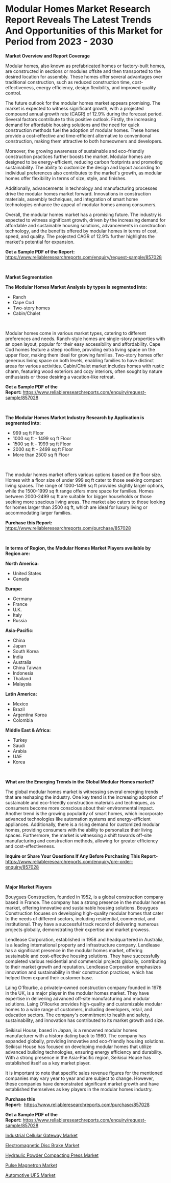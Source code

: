 <p><h1>Modular Homes Market Research Report Reveals The Latest Trends And Opportunities of this Market for Period from 2023 - 2030</h1></p><p><strong>Market Overview and Report Coverage</strong></p>
<p><p>Modular homes, also known as prefabricated homes or factory-built homes, are constructed in sections or modules offsite and then transported to the desired location for assembly. These homes offer several advantages over traditional construction, such as reduced construction time, cost-effectiveness, energy efficiency, design flexibility, and improved quality control.</p><p>The future outlook for the modular homes market appears promising. The market is expected to witness significant growth, with a projected compound annual growth rate (CAGR) of 12.9% during the forecast period. Several factors contribute to this positive outlook. Firstly, the increasing demand for affordable housing solutions and the need for quick construction methods fuel the adoption of modular homes. These homes provide a cost-effective and time-efficient alternative to conventional construction, making them attractive to both homeowners and developers.</p><p>Moreover, the growing awareness of sustainable and eco-friendly construction practices further boosts the market. Modular homes are designed to be energy-efficient, reducing carbon footprints and promoting sustainability. The ability to customize the design and layout according to individual preferences also contributes to the market's growth, as modular homes offer flexibility in terms of size, style, and finishes.</p><p>Additionally, advancements in technology and manufacturing processes drive the modular homes market forward. Innovations in construction materials, assembly techniques, and integration of smart home technologies enhance the appeal of modular homes among consumers.</p><p>Overall, the modular homes market has a promising future. The industry is expected to witness significant growth, driven by the increasing demand for affordable and sustainable housing solutions, advancements in construction technology, and the benefits offered by modular homes in terms of cost, speed, and quality. The projected CAGR of 12.9% further highlights the market's potential for expansion.</p></p>
<p><strong>Get a Sample PDF of the Report:</strong> <a href="https://www.reliableresearchreports.com/enquiry/request-sample/857028">https://www.reliableresearchreports.com/enquiry/request-sample/857028</a></p>
<p>&nbsp;</p>
<p><strong>Market Segmentation</strong></p>
<p><strong>The Modular Homes Market Analysis by types is segmented into:</strong></p>
<p><ul><li>Ranch</li><li>Cape Cod</li><li>Two-story homes</li><li>Cabin/Chalet</li></ul></p>
<p>&nbsp;</p>
<p><p>Modular homes come in various market types, catering to different preferences and needs. Ranch-style homes are single-story properties with an open layout, popular for their easy accessibility and affordability. Cape Cod homes feature a steep roofline, providing extra living space on the upper floor, making them ideal for growing families. Two-story homes offer generous living space on both levels, enabling families to have distinct areas for various activities. Cabin/Chalet market includes homes with rustic charm, featuring wood exteriors and cozy interiors, often sought by nature enthusiasts or those desiring a vacation-like retreat.</p></p>
<p><strong>Get a Sample PDF of the Report:</strong>&nbsp;<a href="https://www.reliableresearchreports.com/enquiry/request-sample/857028">https://www.reliableresearchreports.com/enquiry/request-sample/857028</a></p>
<p>&nbsp;</p>
<p><strong>The Modular Homes Market Industry Research by Application is segmented into:</strong></p>
<p><ul><li>999 sq ft Floor</li><li>1000 sq ft - 1499 sq ft Floor</li><li>1500 sq ft - 1999 sq ft Floor</li><li>2000 sq ft - 2499 sq ft Floor</li><li>More than 2500 sq ft Floor</li></ul></p>
<p>&nbsp;</p>
<p><p>The modular homes market offers various options based on the floor size. Homes with a floor size of under 999 sq ft cater to those seeking compact living spaces. The range of 1000-1499 sq ft provides slightly larger options, while the 1500-1999 sq ft range offers more space for families. Homes between 2000-2499 sq ft are suitable for bigger households or those seeking more spacious living areas. The market also caters to those looking for homes larger than 2500 sq ft, which are ideal for luxury living or accommodating larger families.</p></p>
<p><strong>Purchase this Report:</strong>&nbsp; <a href="https://www.reliableresearchreports.com/purchase/857028">https://www.reliableresearchreports.com/purchase/857028</a></p>
<p>&nbsp;</p>
<p><strong>In terms of Region, the Modular Homes Market Players available by Region are:</strong></p>
<p>
    <p> <strong> North America: </strong>
        <ul>
            <li>United States</li>
            <li>Canada</li>
        </ul>
        </p> 
    <p> <strong> Europe: </strong>
        <ul>
            <li>Germany</li>
            <li>France</li>
            <li>U.K.</li>
            <li>Italy</li>
            <li>Russia</li>
        </ul>
        </p> 
    <p> <strong> Asia-Pacific: </strong>
        <ul>
            <li>China</li>
            <li>Japan</li>
            <li>South Korea</li>
            <li>India</li>
            <li>Australia</li>
            <li>China Taiwan</li>
            <li>Indonesia</li>
            <li>Thailand</li>
            <li>Malaysia</li>
        </ul>
        </p> 
    <p> <strong> Latin America: </strong>
        <ul>
            <li>Mexico</li>
            <li>Brazil</li>
            <li>Argentina Korea</li>
            <li>Colombia</li>
        </ul>
        </p> 
    <p> <strong> Middle East & Africa: </strong>
        <ul>
            <li>Turkey</li>
            <li>Saudi</li>
            <li>Arabia</li>
            <li>UAE</li>
            <li>Korea</li>
        </ul>
    </p>
    </p>
<p>&nbsp;</p>
<p><strong>What are the Emerging Trends in the Global Modular Homes market?</strong></p>
<p><p>The global modular homes market is witnessing several emerging trends that are reshaping the industry. One key trend is the increasing adoption of sustainable and eco-friendly construction materials and techniques, as consumers become more conscious about their environmental impact. Another trend is the growing popularity of smart homes, which incorporate advanced technologies like automation systems and energy-efficient appliances. Additionally, there is a rising demand for customized modular homes, providing consumers with the ability to personalize their living spaces. Furthermore, the market is witnessing a shift towards off-site manufacturing and construction methods, allowing for greater efficiency and cost-effectiveness.</p></p>
<p><strong>Inquire or Share Your Questions If Any Before Purchasing This Report</strong>- <a href="https://www.reliableresearchreports.com/enquiry/pre-order-enquiry/857028">https://www.reliableresearchreports.com/enquiry/pre-order-enquiry/857028</a></p>
<p>&nbsp;</p>
<p><strong>Major Market Players</strong></p>
<p><p>Bouygues Construction, founded in 1952, is a global construction company based in France. The company has a strong presence in the modular homes market, offering innovative and sustainable housing solutions. Bouygues Construction focuses on developing high-quality modular homes that cater to the needs of different sectors, including residential, commercial, and institutional. They have a successful track record of delivering numerous projects globally, demonstrating their expertise and market prowess.</p><p>Lendlease Corporation, established in 1958 and headquartered in Australia, is a leading international property and infrastructure company. Lendlease has a significant presence in the modular homes market, offering sustainable and cost-effective housing solutions. They have successfully completed various residential and commercial projects globally, contributing to their market growth and reputation. Lendlease Corporation emphasizes innovation and sustainability in their construction practices, which has helped them expand their customer base.</p><p>Laing O'Rourke, a privately-owned construction company founded in 1978 in the UK, is a major player in the modular homes market. They have expertise in delivering advanced off-site manufacturing and modular solutions. Laing O'Rourke provides high-quality and customizable modular homes to a wide range of customers, including developers, retail, and education sectors. The company's commitment to health and safety, sustainability, and innovation has contributed to its market growth and size.</p><p>Seikisui House, based in Japan, is a renowned modular homes manufacturer with a history dating back to 1960. The company has expanded globally, providing innovative and eco-friendly housing solutions. Seikisui House has focused on developing modular homes that utilize advanced building technologies, ensuring energy efficiency and durability. With a strong presence in the Asia-Pacific region, Seikisui House has established itself as a key market player.</p><p>It is important to note that specific sales revenue figures for the mentioned companies may vary year to year and are subject to change. However, these companies have demonstrated significant market growth and have established themselves as key players in the modular homes industry.</p></p>
<p><strong>Purchase this Report:</strong>&nbsp;&nbsp;<a href="https://www.reliableresearchreports.com/purchase/857028">https://www.reliableresearchreports.com/purchase/857028</a></p>
<p></p>
<p><strong>Get a Sample PDF of the Report:</strong>&nbsp;<a href="https://www.reliableresearchreports.com/enquiry/request-sample/857028">https://www.reliableresearchreports.com/enquiry/request-sample/857028</a></p>
<p><p><a href="https://medium.com/@norvalolson/industrial-cellular-gateway-market-trends-and-market-analysis-forecasted-for-period-2023-2030-9b8c3ea11c12">Industrial Cellular Gateway Market</a></p><p><a href="https://medium.com/@tommiefadel2023/electromagnetic-disc-brake-market-outlook-industry-overview-and-forecast-2023-to-2030-3106de584490">Electromagnetic Disc Brake Market</a></p><p><a href="https://medium.com/@edwinsporer/hydraulic-powder-compacting-press-market-analysis-its-cagr-market-segmentation-and-global-a930e9148e5b">Hydraulic Powder Compacting Press Market</a></p><p><a href="https://medium.com/@raymondgray765/pulse-magnetron-market-exploring-market-share-market-trends-and-future-growth-b876ab013f65">Pulse Magnetron Market</a></p><p><a href="https://medium.com/@marcellakin2023/automotive-ufs-market-report-reveals-the-latest-trends-and-growth-opportunities-of-this-market-ce42f67ed85b">Automotive UFS Market</a></p></p>